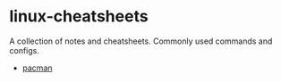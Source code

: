 # linux-cheatsheets
A collection of notes and cheatsheets. Commonly used commands and configs.

* [pacman](./pacman.md)
